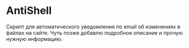 AntiShell
=========
Скрипт для автоматического уведомления по email об изменениях в файлах на сайте.
Чуть позже добавлю подробное описание и прочую нужную информацию.